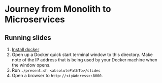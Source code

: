 # Journey from Monolith to Microservices

## Running slides
1. [Install docker](https://docs.docker.com/engine/installation/mac/)
2. Open up a Docker quick start terminal window to this directory. Make note
of the IP address that is being used by your Docker machine when the window opens.
3. Run `./present.sh <absolutePathTo>/slides`
4. Open a browser to `http://<ipAddress>:8000`.
